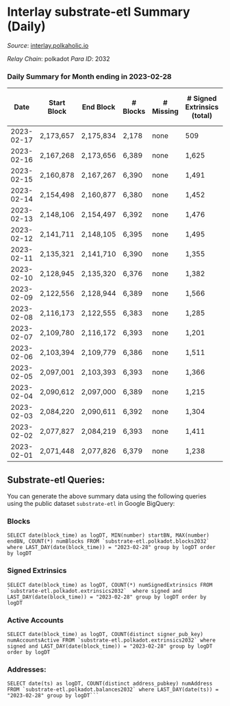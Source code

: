 # Interlay substrate-etl Summary (Daily)

_Source_: [interlay.polkaholic.io](https://interlay.polkaholic.io)

*Relay Chain*: polkadot
*Para ID*: 2032



### Daily Summary for Month ending in 2023-02-28


| Date | Start Block | End Block | # Blocks | # Missing | # Signed Extrinsics (total) | # Active Accounts | # Addresses with Balances | # Events | # Transfers | # XCM Transfers In | # XCM Transfers Out |
| ---- | ----------- | --------- | -------- | --------- | --------------------------- | ----------------- | ------------------------- | -------- | ----------- | ------------------ | ------------------- |
| 2023-02-17 | 2,173,657 | 2,175,834 | 2,178 | none  | 509 | 62 |  | 2,522 | 278 ($8,266.17) |   |   |
| 2023-02-16 | 2,167,268 | 2,173,656 | 6,389 | none  | 1,625 | 164 | 11,183 | 57,460 | 6,355 ($56,148.47) |   |   |
| 2023-02-15 | 2,160,878 | 2,167,267 | 6,390 | none  | 1,491 | 138 | 11,174 | 58,681 | 6,607 ($43,153.68) |   |   |
| 2023-02-14 | 2,154,498 | 2,160,877 | 6,380 | none  | 1,452 | 118 | 11,167 | 58,249 | 6,531 ($21,217.77) |   |   |
| 2023-02-13 | 2,148,106 | 2,154,497 | 6,392 | none  | 1,476 | 138 | 11,158 | 58,440 | 6,594 ($36,495.93) |   |   |
| 2023-02-12 | 2,141,711 | 2,148,105 | 6,395 | none  | 1,495 | 119 | 11,148 | 58,286 | 6,540 ($56,467.03) |   |   |
| 2023-02-11 | 2,135,321 | 2,141,710 | 6,390 | none  | 1,355 | 127 | 11,146 | 57,815 | 6,555 ($16,809.52) |   |   |
| 2023-02-10 | 2,128,945 | 2,135,320 | 6,376 | none  | 1,382 | 123 | 11,139 | 57,889 | 6,541 ($18,850.01) | 25 ($2,466.57) | 22 ($845.58) |
| 2023-02-09 | 2,122,556 | 2,128,944 | 6,389 | none  | 1,566 | 155 | 11,135 | 58,951 | 6,597 ($86,147.36) | 27 ($4,538.48) | 31 ($2,916.17) |
| 2023-02-08 | 2,116,173 | 2,122,555 | 6,383 | none  | 1,285 | 154 | 11,127 | 57,623 | 6,613 ($38,240.19) |   |   |
| 2023-02-07 | 2,109,780 | 2,116,172 | 6,393 | none  | 1,201 | 121 | 11,117 | 57,114 | 6,549 ($16,919.13) |   |   |
| 2023-02-06 | 2,103,394 | 2,109,779 | 6,386 | none  | 1,511 | 137 | 11,107 | 58,698 | 6,601 ($52,059.30) |   |   |
| 2023-02-05 | 2,097,001 | 2,103,393 | 6,393 | none  | 1,366 | 149 | 11,100 | 57,929 | 6,612 ($25,864.84) |   |   |
| 2023-02-04 | 2,090,612 | 2,097,000 | 6,389 | none  | 1,215 | 129 | 11,095 | 57,226 | 6,552 ($24,745.92) | 8 ($305.86) | 9 ($232.20) |
| 2023-02-03 | 2,084,220 | 2,090,611 | 6,392 | none  | 1,304 | 137 | 11,082 | 57,852 | 6,582 ($18,071.28) | 33 ($12,770.11) | 25 ($2,282.95) |
| 2023-02-02 | 2,077,827 | 2,084,219 | 6,393 | none  | 1,411 | 131 | 11,078 | 58,332 | 6,594 ($22,672.55) | 27 ($8,458.17) | 19 ($1,381.16) |
| 2023-02-01 | 2,071,448 | 2,077,826 | 6,379 | none  | 1,238 | 126 | 11,065 | 57,234 | 6,550 ($29,084.52) | 16 ($2,452.57) | 23 ($27,629.26) |

## Substrate-etl Queries:
You can generate the above summary data using the following queries using the public dataset `substrate-etl` in Google BigQuery:


### Blocks
```
SELECT date(block_time) as logDT, MIN(number) startBN, MAX(number) endBN, COUNT(*) numBlocks FROM `substrate-etl.polkadot.blocks2032`  where LAST_DAY(date(block_time)) = "2023-02-28" group by logDT order by logDT
```


### Signed Extrinsics
```
SELECT date(block_time) as logDT, COUNT(*) numSignedExtrinsics FROM `substrate-etl.polkadot.extrinsics2032`  where signed and LAST_DAY(date(block_time)) = "2023-02-28" group by logDT order by logDT
```


### Active Accounts
```
SELECT date(block_time) as logDT, COUNT(distinct signer_pub_key) numAccountsActive FROM `substrate-etl.polkadot.extrinsics2032` where signed and LAST_DAY(date(block_time)) = "2023-02-28" group by logDT order by logDT
```


### Addresses:
```
SELECT date(ts) as logDT, COUNT(distinct address_pubkey) numAddress FROM `substrate-etl.polkadot.balances2032` where LAST_DAY(date(ts)) = "2023-02-28" group by logDT```


